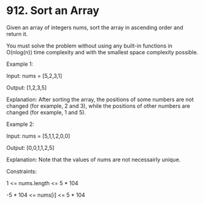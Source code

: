 # 912. Sort an Array

Given an array of integers nums, sort the array in ascending order and return it.

You must solve the problem without using any built-in functions in O(nlog(n)) time complexity and with the smallest space complexity possible.



Example 1:

Input: nums = [5,2,3,1]

Output: [1,2,3,5]

Explanation: After sorting the array, the positions of some numbers are not changed (for example, 2 and 3), while the positions of other numbers are changed (for example, 1 and 5).

Example 2:

Input: nums = [5,1,1,2,0,0]

Output: [0,0,1,1,2,5]

Explanation: Note that the values of nums are not necessairly unique.


Constraints:

1 <= nums.length <= 5 * 104

-5 * 104 <= nums[i] <= 5 * 104